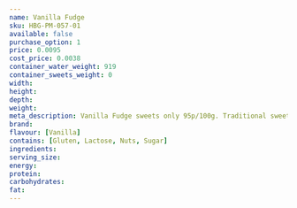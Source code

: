 ```yaml
---
name: Vanilla Fudge
sku: HBG-PM-057-01
available: false
purchase_option: 1
price: 0.0095
cost_price: 0.0038
container_water_weight: 919
container_sweets_weight: 0
width: 
height: 
depth: 
weight: 
meta_description: Vanilla Fudge sweets only 95p/100g. Traditional sweets and more at Humbugs Confectionery Store. Specialists in satisfying your sweet tooth!
brand: 
flavour: [Vanilla]
contains: [Gluten, Lactose, Nuts, Sugar]
ingredients: 
serving_size: 
energy: 
protein: 
carbohydrates: 
fat: 
---
```

